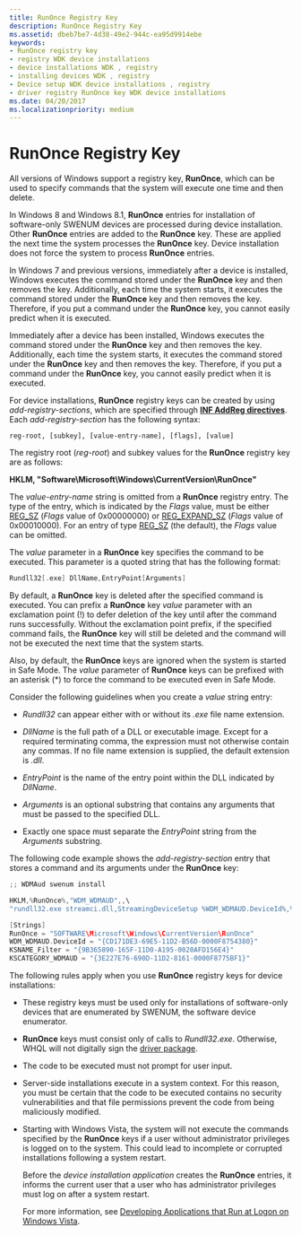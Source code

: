 ```yaml
---
title: RunOnce Registry Key
description: RunOnce Registry Key
ms.assetid: dbeb7be7-4d38-49e2-944c-ea95d9914ebe
keywords:
- RunOnce registry key
- registry WDK device installations
- device installations WDK , registry
- installing devices WDK , registry
- Device setup WDK device installations , registry
- driver registry RunOnce key WDK device installations
ms.date: 04/20/2017
ms.localizationpriority: medium
---
```


# RunOnce Registry Key





All versions of Windows support a registry key, **RunOnce**, which can be used to specify commands that the system will execute one time and then delete.

In Windows 8 and Windows 8.1, **RunOnce** entries for installation of software-only SWENUM devices are processed during device installation. Other **RunOnce** entries are added to the **RunOnce** key. These are applied the next time the system processes the **RunOnce** key. Device installation does not force the system to process **RunOnce** entries.

In Windows 7 and previous versions, immediately after a device is installed, Windows executes the command stored under the **RunOnce** key and then removes the key. Additionally, each time the system starts, it executes the command stored under the **RunOnce** key and then removes the key. Therefore, if you put a command under the **RunOnce** key, you cannot easily predict when it is executed.

Immediately after a device has been installed, Windows executes the command stored under the **RunOnce** key and then removes the key. Additionally, each time the system starts, it executes the command stored under the **RunOnce** key and then removes the key. Therefore, if you put a command under the **RunOnce** key, you cannot easily predict when it is executed.

For device installations, **RunOnce** registry keys can be created by using *add-registry-sections*, which are specified through [**INF AddReg directives**](inf-addreg-directive.md). Each *add-registry-section* has the following syntax:

`reg-root, [subkey], [value-entry-name], [flags], [value]`

The registry root (*reg-root*) and subkey values for the **RunOnce** registry key are as follows:

**HKLM, "Software\\Microsoft\\Windows\\CurrentVersion\\RunOnce"**

The *value-entry-name* string is omitted from a **RunOnce** registry entry. The type of the entry, which is indicated by the *Flags* value, must be either [REG_SZ](/windows/desktop/SysInfo/registry-value-types) (*Flags* value of 0x00000000) or [REG_EXPAND_SZ](/windows/desktop/SysInfo/registry-value-types) (*Flags* value of 0x00010000). For an entry of type [REG_SZ](/windows/desktop/SysInfo/registry-value-types) (the default), the *Flags* value can be omitted.

The *value* parameter in a **RunOnce** key specifies the command to be executed. This parameter is a quoted string that has the following format:

```cpp
Rundll32[.exe] DllName,EntryPoint[Arguments]
```

By default, a **RunOnce** key is deleted after the specified command is executed. You can prefix a **RunOnce** key *value* parameter with an exclamation point (!) to defer deletion of the key until after the command runs successfully. Without the exclamation point prefix, if the specified command fails, the **RunOnce** key will still be deleted and the command will not be executed the next time that the system starts.

Also, by default, the **RunOnce** keys are ignored when the system is started in Safe Mode. The *value* parameter of **RunOnce** keys can be prefixed with an asterisk (\*) to force the command to be executed even in Safe Mode.

Consider the following guidelines when you create a *value* string entry:

-   *Rundll32* can appear either with or without its *.exe* file name extension.

-   *DllName* is the full path of a DLL or executable image. Except for a required terminating comma, the expression must not otherwise contain any commas. If no file name extension is supplied, the default extension is *.dll*.

-   *EntryPoint* is the name of the entry point within the DLL indicated by *DllName*.

-   *Arguments* is an optional substring that contains any arguments that must be passed to the specified DLL.

-   Exactly one space must separate the *EntryPoint* string from the *Arguments* substring.

The following code example shows the *add-registry-section* entry that stores a command and its arguments under the **RunOnce** key:

```cpp
;; WDMAud swenum install

HKLM,%RunOnce%,"WDM_WDMAUD",,\
"rundll32.exe streamci.dll,StreamingDeviceSetup %WDM_WDMAUD.DeviceId%,%KSNAME_Filter%,%KSCATEGORY_WDMAUD%,%17%\WDMAUDIO.inf,WDM_WDMAUD.Interface.Install"

[Strings]
RunOnce = "SOFTWARE\Microsoft\Windows\CurrentVersion\RunOnce"
WDM_WDMAUD.DeviceId = "{CD171DE3-69E5-11D2-B56D-0000F8754380}"
KSNAME_Filter = "{9B365890-165F-11D0-A195-0020AFD156E4}"
KSCATEGORY_WDMAUD = "{3E227E76-690D-11D2-8161-0000F8775BF1}"
```

The following rules apply when you use **RunOnce** registry keys for device installations:

-   These registry keys must be used only for installations of software-only devices that are enumerated by SWENUM, the software device enumerator.

-   **RunOnce** keys must consist only of calls to *Rundll32.exe*. Otherwise, WHQL will not digitally sign the [driver package](driver-packages.md).

-   The code to be executed must not prompt for user input.

-   Server-side installations execute in a system context. For this reason, you must be certain that the code to be executed contains no security vulnerabilities and that file permissions prevent the code from being maliciously modified.

-   Starting with Windows Vista, the system will not execute the commands specified by the **RunOnce** keys if a user without administrator privileges is logged on to the system. This could lead to incomplete or corrupted installations following a system restart.

    Before the *device installation application* creates the **RunOnce** entries, it informs the current user that a user who has administrator privileges must log on after a system restart.

    For more information, see [Developing Applications that Run at Logon on Windows Vista](/previous-versions/bb325654(v=msdn.10)).


